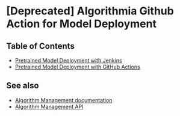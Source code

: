 # [Deprecated] Algorithmia Github Action for Model Deployment

## Table of Contents

* [Pretrained Model Deployment with Jenkins](jenkins_deploy_algorithmia)
* [Pretrained Model Deployment with GitHub Actions](githubactions_deploy_algorithmia)


## See also

* [Algorithm Management documentation](https://algorithmia.com/developers/algorithm-development/algorithm-management-api)
* [Algorithm Management API](https://docs.algorithmia.com/?python#algorithm-management-api)

